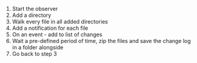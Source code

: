 

1. Start the observer
2. Add a directory
3. Walk every file in all added directories
4. Add a notification for each file
5. On an event - add to list of changes
6. Wait a pre-defined period of time, zip the files
   and save the change log in a folder alongside
7. Go back to step 3

